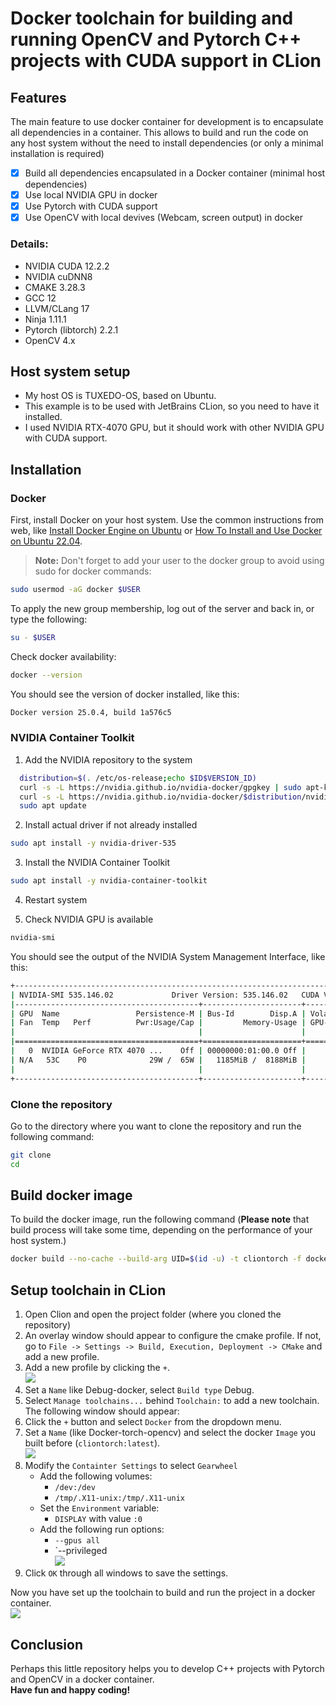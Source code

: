 # Docker toolchain for building and running OpenCV and Pytorch C++ projects with CUDA support in CLion

## Features
The main feature to use docker container for development is to encapsulate all dependencies in a container. This allows to build and run the code on any host system without the need to install dependencies (or only a minimal installation is required)
- [x] Build all dependencies encapsulated in a Docker container (minimal host dependencies)
- [x] Use local NVIDIA GPU in docker
- [x] Use Pytorch with CUDA support 
- [x] Use OpenCV with local devives (Webcam, screen output) in docker 

### Details: 
- NVIDIA CUDA 12.2.2
- NVIDIA cuDNN8
- CMAKE 3.28.3
- GCC 12
- LLVM/CLang 17
- Ninja 1.11.1
- Pytorch (libtorch) 2.2.1
- OpenCV 4.x

## Host system setup
- My host OS is TUXEDO-OS, based on Ubuntu.
- This example is to be used with JetBrains CLion, so you need to have it installed.
- I used NVIDIA RTX-4070 GPU, but it should work with other NVIDIA GPU with CUDA support. 

## Installation
### Docker
First, install Docker on your host system. Use the common instructions from web, like [Install Docker Engine on Ubuntu](https://docs.docker.com/engine/install/ubuntu/) or [How To Install and Use Docker on Ubuntu 22.04](https://www.digitalocean.com/community/tutorials/how-to-install-and-use-docker-on-ubuntu-22-04).

> **Note:** Don't forget to add your user to the docker group to avoid using sudo for docker commands:
```bash
sudo usermod -aG docker $USER
```
To apply the new group membership, log out of the server and back in, or type the following:
```bash
su - $USER
```
Check docker availability:
```bash
docker --version
```
You should see the version of docker installed, like this:
```bash
Docker version 25.0.4, build 1a576c5
```

### NVIDIA Container Toolkit 
1. Add the NVIDIA repository to the system
```bash
  distribution=$(. /etc/os-release;echo $ID$VERSION_ID)
  curl -s -L https://nvidia.github.io/nvidia-docker/gpgkey | sudo apt-key add -
  curl -s -L https://nvidia.github.io/nvidia-docker/$distribution/nvidia-docker.list | sudo tee /etc/apt/sources.list.d/nvidia-docker.list
  sudo apt update
  ```
2. Install actual driver if not already installed
```bash
sudo apt install -y nvidia-driver-535
```
3. Install the NVIDIA Container Toolkit
```bash
sudo apt install -y nvidia-container-toolkit
```
4. Restart system

5. Check NVIDIA GPU is available
```bash
nvidia-smi
```
You should see the output of the NVIDIA System Management Interface, like this:
```bash
+---------------------------------------------------------------------------------------+
| NVIDIA-SMI 535.146.02             Driver Version: 535.146.02   CUDA Version: 12.2     |
|-----------------------------------------+----------------------+----------------------+
| GPU  Name                 Persistence-M | Bus-Id        Disp.A | Volatile Uncorr. ECC |
| Fan  Temp   Perf          Pwr:Usage/Cap |         Memory-Usage | GPU-Util  Compute M. |
|                                         |                      |               MIG M. |
|=========================================+======================+======================|
|   0  NVIDIA GeForce RTX 4070 ...    Off | 00000000:01:00.0 Off |                  N/A |
| N/A   53C    P0              29W /  65W |   1185MiB /  8188MiB |     49%      Default |
|                                         |                      |                  N/A |
+-----------------------------------------+----------------------+----------------------+
```

### Clone the repository
Go to the directory where you want to clone the repository and run the following command:
```bash
git clone
cd 
```
## Build docker image
To build the docker image, run the following command (**Please note** that build process will take some time, depending on the performance of your host system.)
```bash
docker build --no-cache --build-arg UID=$(id -u) -t cliontorch -f docker/Dockerfile .
```
## Setup toolchain in CLion
1. Open Clion and open the project folder (where you cloned the repository)
2. An overlay window should appear to configure the cmake profile. If not, go to `File -> Settings -> Build, Execution, Deployment -> CMake` and add a new profile.
3. Add a new profile by clicking the `+`.
   <br> ![](doc/images/03_cmake_profile.png)
4. Set a `Name` like Debug-docker, select `Build type` Debug.
5. Select `Manage toolchains...` behind `Toolchain:` to add a new toolchain. The following window should appear:
6. Click the `+` button and select `Docker` from the dropdown menu. 
7. Set a `Name` (like Docker-torch-opencv) and select the docker `Image` you built before (`cliontorch:latest`).
   <br>![](doc/images/01_toolchain.png)
8. Modify the `Containter Settings` to select `Gearwheel`
   - Add the following volumes:
     - `/dev:/dev`
     - `/tmp/.X11-unix:/tmp/.X11-unix`
   - Set the `Environment` variable:
      - `DISPLAY` with value `:0`
   - Add the following run options:
     - `--gpus all`
     - `--privileged
  <br>![](doc/images/02_docker_config.png)
9. Click `OK` through all windows to save the settings.

Now you have set up the toolchain to build and run the project in a docker container.
<br>![](doc/images/04_overview.png)

## Conclusion
Perhaps this little repository helps you to develop C++ projects with Pytorch and OpenCV in a docker container.<br>
**Have fun and happy coding!** 

